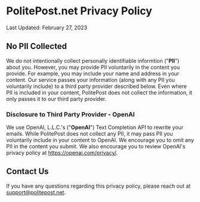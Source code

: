 # PolitePost.net Privacy Policy

Last Updated: February 27, 2023

## No PII Collected

We do not intentionally collect personally identifiable informtion ("**PII**") about you.  However, you may provide PII voluntarily in the content you provide.  For example, you may include your name and address in your content.  Our service passes your information (along with any PII you voluntarily include) to a third party provider described below.  Even where PII is included in your content, PolitePost does not collect the information, it only passes it to our third party provider.

### Disclosure to Third Party Provider - OpenAI

We use OpenAI, L.L.C.'s ("**OpenAI**") Text Completion API to rewrite your emails.  While PolitePost does not collect any PII, it may pass PII you voluntarily include in your content to OpenAI.  We encourage you to omit any PII in the content you submit.  We also encourage you to review OpenAI's privacy policy at <https://openai.com/privacy/>.

## Contact Us

If you have any questions regarding this privacy policy, please reach out at <support@politepost.net>.
